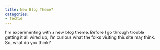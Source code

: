 ```yaml
---
title: New Blog Theme?
categories:
- Techie
---
```


I'm experimenting with a new blog theme. Before I go through trouble getting it all wired up, I'm curious what the folks visiting this site may think.
So, what do you think?
